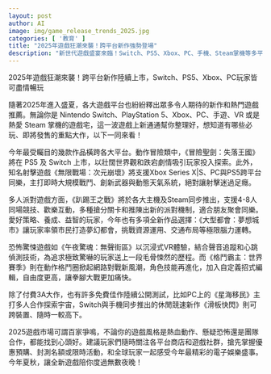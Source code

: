 ```yaml
---
layout: post
author: AI
image: img/game_release_trends_2025.jpg
categories: [ '教育' ]
title: "2025年遊戲狂潮來襲！跨平台新作強勢登場"
description: "新世代遊戲盛宴來臨！Switch、PS5、Xbox、PC、手機、Steam掌機等多平台今年夏秋百家爭鳴，動作冒險、射擊、策略、恐怖到派對競技應有盡有。精選必玩大作、跨平台同樂新作、免費佳作一次整理，今年玩家不容錯過的電子娛樂精采彙總！"
---
```

2025年遊戲狂潮來襲！跨平台新作陸續上市，Switch、PS5、Xbox、PC玩家皆可盡情暢玩

隨著2025年進入盛夏，各大遊戲平台也紛紛釋出眾多令人期待的新作和熱門遊戲推薦。無論你是 Nintendo Switch、PlayStation 5、Xbox、PC、手遊、VR 或是熱愛 Steam 掌機的遊戲宅，這一波遊戲上新通通幫你整理好，想知道有哪些必玩、即將發售的重點大作，以下一同來看！

今年最受矚目的幾款作品橫跨各大平台。動作冒險類中，《冒險聖劍：失落王國》將在 PS5 及 Switch 上市，以壯闊世界觀和跌宕劇情吸引玩家投入探索。此外，知名射擊遊戲《無限戰場：次元崩壞》將支援Xbox Series X|S、PC與PS5跨平台同樂，主打即時大規模戰鬥、創新武器與動態天氣系統，絕對讓射擊迷過足癮。

多人派對遊戲方面，《趴踢王之戰》將於各大主機及Steam同步推出，支援4-8人同場競技、歡樂互動，多種搶分關卡和推陳出新的派對機制，適合朋友聚會同樂。愛好策略、養成、益智的玩家，今年也有多項全新作品選擇：《大型都會：夢想城市》讓玩家率領市民打造夢幻都會，挑戰資源運用、交通布局等極限腦力運轉。

恐怖驚悚遊戲如《午夜驚魂：無聲街區》以沉浸式VR體驗，結合聲音追蹤和心跳偵測技術，為追求極致驚嚇的玩家送上一段毛骨悚然的歷程。而《格鬥霸主：世界賽季》則在動作格鬥圈掀起網路對戰新風潮，角色技能再進化，加入自定義招式編輯，自由度更高，讓拳腳大戰更加痛快。

除了付費3A大作，也有許多免費佳作陸續公開測試，比如PC上的《星海移民》主打多人合作探索宇宙，Switch與手機同步推出的休閒競速新作《滑板快閃》則可跨裝置、隨時一較高下。

2025遊戲市場可謂百家爭鳴，不論你的遊戲風格是熱血動作、懸疑恐怖還是團隊合作，都能找到心頭好。建議玩家們隨時關注各平台商店和遊戲社群，搶先掌握優惠預購、封測名額或限時活動，和全球玩家一起感受今年最精彩的電子娛樂盛事。今年夏秋，讓全新遊戲陪你度過無數夜晚！